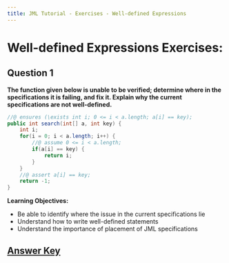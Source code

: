 ```yaml
---
title: JML Tutorial - Exercises - Well-defined Expressions
---
```

# Well-defined Expressions Exercises:
## **Question 1**
**The function given below is unable to be verified; determine where in the specifications it is failing, and fix it. Explain why the current specifications are not well-defined.**
```Java
//@ ensures (\exists int i; 0 <= i < a.length; a[i] == key);
public int search(int[] a, int key) {
	int i;
  	for(i = 0; i < a.length; i++) {
		//@ assume 0 <= i < a.length;
		if(a[i] == key) { 
			return i;	
		}
	}
	//@ assert a[i] == key;
	return -1;
}
```
**Learning Objectives:**
+ Be able to identify where the issue in the current specifications lie 
+ Understand how to write well-defined statements
+ Understand the importance of placement of JML specifications 

## **[Answer Key](WellDefinedExKey.md)**
